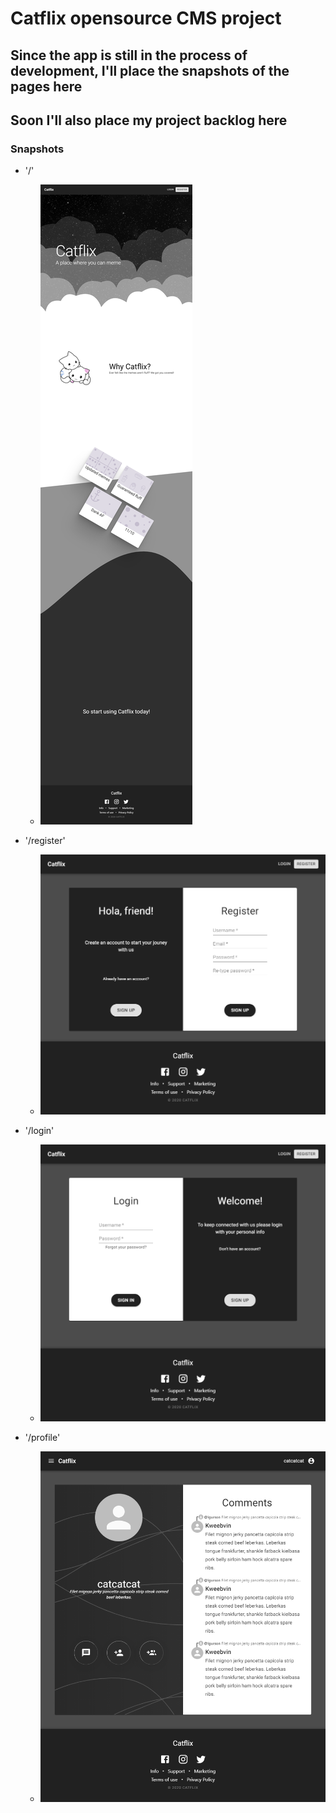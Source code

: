 # Catflix opensource CMS project

## Since the app is still in the process of development, I'll place the snapshots of the pages here

## Soon I'll also place my project backlog here

### Snapshots



- '/'
  - ![landing page](https://github.com/AshenCat/catflix/blob/master/readme-media/landing.png "Landing page") 



- '/register'
  - ![register](https://github.com/AshenCat/catflix/blob/master/readme-media/register.png "register page") 



- '/login'
  - ![login](https://github.com/AshenCat/catflix/blob/master/readme-media/login.png "login page") 




- '/profile'
  - ![profile](https://github.com/AshenCat/catflix/blob/master/readme-media/profile.png "profile page") 
